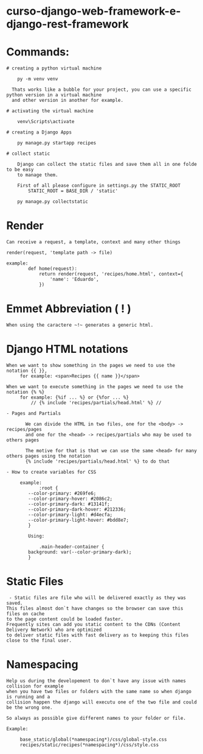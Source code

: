# curso-django-web-framework-e-django-rest-framework

 # Commands:
 
    # creating a python virtual machine 
    
        py -m venv venv 
        
      Thats works like a bubble for your project, you can use a specific python version in a virtual machine
      and other version in another for example.
    
    # activating the virtual machine
    
        venv\Scripts\activate 
    
    # creating a Django Apps
    
        py manage.py startapp recipes 
        
    # collect static
    
        Django can collect the static files and save them all in one folde to be easy
        to manage them.
        
        First of all please configure in settings.py the STATIC_ROOT
            STATIC_ROOT = BASE_DIR / 'static'
        
        py manage.py collectstatic
        

# Render

    Can receive a request, a template, context and many other things

    render(request, 'template path -> file)
    
    example: 
            def home(request):
                return render(request, 'recipes/home.html', context={
                    'name': 'Eduardo',
                })
    
# Emmet Abbreviation ( ! )

    When using the caractere ~!~ generates a generic html.
    
# Django HTML notations
  
    When we want to show something in the pages we need to use the notation {{ }}, 
         for example: <span>Recipes {{ name }}</span>
         
    When we want to execute something in the pages we need to use the notation {% %} 
         for example: {%if ... %} or {%for ... %} 
             // {% include 'recipes/partials/head.html' %} //
             
    - Pages and Partials
    
           We can divide the HTML in two files, one for the <body> -> recipes/pages
           and one for the <head> -> recipes/partials who may be used to others pages
           
           The motive for that is that we can use the same <head> for many others pages using the notation 
           {% include 'recipes/partials/head.html' %} to do that
           
    - How to create variables for CSS
    
         example:
                :root {
            --color-primary: #269fe6;
            --color-primary-hover: #2086c2;
            --color-primary-dark: #13141f;
            --color-primary-dark-hover: #212336;
            --color-primary-light: #d4ecfa;
            --color-primary-light-hover: #bdd8e7;
            }
            
            Using:
            
                .main-header-container {
            background: var(--color-primary-dark);
            }
                

# Static Files
    
     - Static files are file who will be delivered exactly as they was saved.
    This files almost don`t have changes so the browser can save this files on cache
    to the page content could be loaded faster.
    Frequently sites can add you static content to the CDNs (Content Delivery Network) who are optimized
    to deliver static files with fast delivery as to keeping this files close to the final user.

# Namespacing

    Help us during the developement to don`t have any issue with names collision for example
    when you have two files or folders with the same name so when django is running and a
    collision happen the django will executu one of the two file and could be the wrong one.
    
    So always as possible give different names to your folder or file.
    
    Example:
         
         base_static/global(*namespacing*)/css/global-style.css
         recipes/static/recipes(*namespacing*)/css/style.css
         
